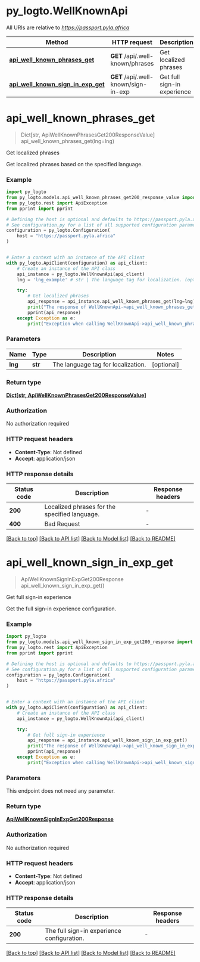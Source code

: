 # py_logto.WellKnownApi

All URIs are relative to *https://passport.pyla.africa*

Method | HTTP request | Description
------------- | ------------- | -------------
[**api_well_known_phrases_get**](WellKnownApi.md#api_well_known_phrases_get) | **GET** /api/.well-known/phrases | Get localized phrases
[**api_well_known_sign_in_exp_get**](WellKnownApi.md#api_well_known_sign_in_exp_get) | **GET** /api/.well-known/sign-in-exp | Get full sign-in experience


# **api_well_known_phrases_get**
> Dict[str, ApiWellKnownPhrasesGet200ResponseValue] api_well_known_phrases_get(lng=lng)

Get localized phrases

Get localized phrases based on the specified language.

### Example


```python
import py_logto
from py_logto.models.api_well_known_phrases_get200_response_value import ApiWellKnownPhrasesGet200ResponseValue
from py_logto.rest import ApiException
from pprint import pprint

# Defining the host is optional and defaults to https://passport.pyla.africa
# See configuration.py for a list of all supported configuration parameters.
configuration = py_logto.Configuration(
    host = "https://passport.pyla.africa"
)


# Enter a context with an instance of the API client
with py_logto.ApiClient(configuration) as api_client:
    # Create an instance of the API class
    api_instance = py_logto.WellKnownApi(api_client)
    lng = 'lng_example' # str | The language tag for localization. (optional)

    try:
        # Get localized phrases
        api_response = api_instance.api_well_known_phrases_get(lng=lng)
        print("The response of WellKnownApi->api_well_known_phrases_get:\n")
        pprint(api_response)
    except Exception as e:
        print("Exception when calling WellKnownApi->api_well_known_phrases_get: %s\n" % e)
```



### Parameters


Name | Type | Description  | Notes
------------- | ------------- | ------------- | -------------
 **lng** | **str**| The language tag for localization. | [optional] 

### Return type

[**Dict[str, ApiWellKnownPhrasesGet200ResponseValue]**](ApiWellKnownPhrasesGet200ResponseValue.md)

### Authorization

No authorization required

### HTTP request headers

 - **Content-Type**: Not defined
 - **Accept**: application/json

### HTTP response details

| Status code | Description | Response headers |
|-------------|-------------|------------------|
**200** | Localized phrases for the specified language. |  -  |
**400** | Bad Request |  -  |

[[Back to top]](#) [[Back to API list]](../README.md#documentation-for-api-endpoints) [[Back to Model list]](../README.md#documentation-for-models) [[Back to README]](../README.md)

# **api_well_known_sign_in_exp_get**
> ApiWellKnownSignInExpGet200Response api_well_known_sign_in_exp_get()

Get full sign-in experience

Get the full sign-in experience configuration.

### Example


```python
import py_logto
from py_logto.models.api_well_known_sign_in_exp_get200_response import ApiWellKnownSignInExpGet200Response
from py_logto.rest import ApiException
from pprint import pprint

# Defining the host is optional and defaults to https://passport.pyla.africa
# See configuration.py for a list of all supported configuration parameters.
configuration = py_logto.Configuration(
    host = "https://passport.pyla.africa"
)


# Enter a context with an instance of the API client
with py_logto.ApiClient(configuration) as api_client:
    # Create an instance of the API class
    api_instance = py_logto.WellKnownApi(api_client)

    try:
        # Get full sign-in experience
        api_response = api_instance.api_well_known_sign_in_exp_get()
        print("The response of WellKnownApi->api_well_known_sign_in_exp_get:\n")
        pprint(api_response)
    except Exception as e:
        print("Exception when calling WellKnownApi->api_well_known_sign_in_exp_get: %s\n" % e)
```



### Parameters

This endpoint does not need any parameter.

### Return type

[**ApiWellKnownSignInExpGet200Response**](ApiWellKnownSignInExpGet200Response.md)

### Authorization

No authorization required

### HTTP request headers

 - **Content-Type**: Not defined
 - **Accept**: application/json

### HTTP response details

| Status code | Description | Response headers |
|-------------|-------------|------------------|
**200** | The full sign-in experience configuration. |  -  |

[[Back to top]](#) [[Back to API list]](../README.md#documentation-for-api-endpoints) [[Back to Model list]](../README.md#documentation-for-models) [[Back to README]](../README.md)

